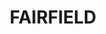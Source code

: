 ---
lastmod: '2025-04-06T06:05:20+00:00'
latitude: -33.872435
layout: suburb
longitude: 150.947496
postcode: '2165'
state: NSW
title: FAIRFIELD
url: /nsw/fairfield/
---